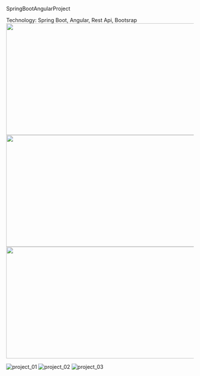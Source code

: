  SpringBootAngularProject
 
Technology: Spring Boot, Angular, Rest Api, Bootsrap
<img src="https://user-images.githubusercontent.com/53636503/102693374-3b3fdc80-422b-11eb-91fe-e0e03fdf711e.PNG"  width="800" height="300"/>
<img src="https://user-images.githubusercontent.com/53636503/102693375-3c710980-422b-11eb-8f7a-d0b93697e6c0.PNG"  width="800" height="300"/>
<img src="https://user-images.githubusercontent.com/53636503/102693376-3c710980-422b-11eb-99f2-866922466ff1.PNG"  width="800" height="300"/>

![project_01](https://user-images.githubusercontent.com/53636503/102693374-3b3fdc80-422b-11eb-91fe-e0e03fdf711e.PNG)
![project_02](https://user-images.githubusercontent.com/53636503/102693375-3c710980-422b-11eb-8f7a-d0b93697e6c0.PNG)
![project_03](https://user-images.githubusercontent.com/53636503/102693376-3c710980-422b-11eb-99f2-866922466ff1.PNG)




